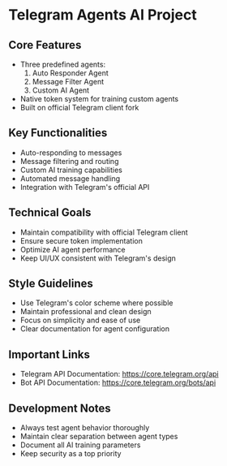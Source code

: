 # Telegram Agents AI Project

## Core Features
- Three predefined agents:
  1. Auto Responder Agent
  2. Message Filter Agent
  3. Custom AI Agent
- Native token system for training custom agents
- Built on official Telegram client fork

## Key Functionalities
- Auto-responding to messages
- Message filtering and routing
- Custom AI training capabilities
- Automated message handling
- Integration with Telegram's official API

## Technical Goals
- Maintain compatibility with official Telegram client
- Ensure secure token implementation
- Optimize AI agent performance
- Keep UI/UX consistent with Telegram's design

## Style Guidelines
- Use Telegram's color scheme where possible
- Maintain professional and clean design
- Focus on simplicity and ease of use
- Clear documentation for agent configuration

## Important Links
- Telegram API Documentation: https://core.telegram.org/api
- Bot API Documentation: https://core.telegram.org/bots/api

## Development Notes
- Always test agent behavior thoroughly
- Maintain clear separation between agent types
- Document all AI training parameters
- Keep security as a top priority
